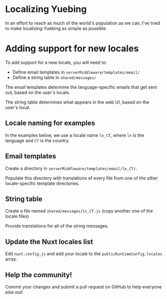 Localizing Yuebing
==================
In an effort to reach as much of the world's population as we can,
I've tried to make localizing Yuebing as simple as possible.

# Adding support for new locales
To add support for a new locale, you will need to:
* Define email templates in `serverMiddleware/templates/email/`
* Define a string table in `shared/messages/`

The email templates determine the language-specific emails that get sent out, based on the user's locale.

The string table determines what appears in the web UI, based on the user's local.

## Locale naming for examples
In the examples below, we use a locale name `ln_CT`, where `ln` is the language and `CT` is
the country.

## Email templates
Create a directory in `serverMiddleware/templates/email/ln_CT/`.

Populate this directory with translations of every file from one of the other
locale-specific template directories.

## String table
Create a file named `shared/messages/ln_CT.js` (copy another one of the locale files)

Provide translations for all of the string messages.

## Update the Nuxt locales list
Edit `nuxt.config.js` and add your locale to the `publicRuntimeConfig.locales` array.

## Help the community!
Commit your changes and submit a pull request on GitHub to help everyone else out!
